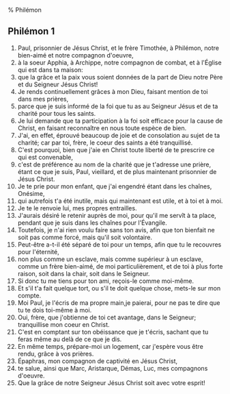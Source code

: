 % Phil&eacute;mon

## Phil&eacute;mon 1
1. Paul, prisonnier de J&eacute;sus Christ, et le fr&egrave;re Timoth&eacute;e, &agrave; Phil&eacute;mon, notre bien-aim&eacute; et notre compagnon d'oeuvre,
2. &agrave; la soeur Apphia, &agrave; Archippe, notre compagnon de combat, et &agrave; l'&Eacute;glise qui est dans ta maison:
3. que la gr&acirc;ce et la paix vous soient donn&eacute;es de la part de Dieu notre P&egrave;re et du Seigneur J&eacute;sus Christ!
4. Je rends continuellement gr&acirc;ces &agrave; mon Dieu, faisant mention de toi dans mes pri&egrave;res,
5. parce que je suis inform&eacute; de la foi que tu as au Seigneur J&eacute;sus et de ta charit&eacute; pour tous les saints.
6. Je lui demande que ta participation &agrave; la foi soit efficace pour la cause de Christ, en faisant reconna&icirc;tre en nous toute esp&egrave;ce de bien.
7. J'ai, en effet, &eacute;prouv&eacute; beaucoup de joie et de consolation au sujet de ta charit&eacute;; car par toi, fr&egrave;re, le coeur des saints a &eacute;t&eacute; tranquillis&eacute;.
8. C'est pourquoi, bien que j'aie en Christ toute libert&eacute; de te prescrire ce qui est convenable,
9. c'est de pr&eacute;f&eacute;rence au nom de la charit&eacute; que je t'adresse une pri&egrave;re, &eacute;tant ce que je suis, Paul, vieillard, et de plus maintenant prisonnier de J&eacute;sus Christ.
10. Je te prie pour mon enfant, que j'ai engendr&eacute; &eacute;tant dans les cha&icirc;nes, On&eacute;sime,
11. qui autrefois t'a &eacute;t&eacute; inutile, mais qui maintenant est utile, et &agrave; toi et &agrave; moi.
12. Je te le renvoie lui, mes propres entrailles.
13. J'aurais d&eacute;sir&eacute; le retenir aupr&egrave;s de moi, pour qu'il me serv&icirc;t &agrave; ta place, pendant que je suis dans les cha&icirc;nes pour l'&Eacute;vangile.
14. Toutefois, je n'ai rien voulu faire sans ton avis, afin que ton bienfait ne soit pas comme forc&eacute;, mais qu'il soit volontaire.
15. Peut-&ecirc;tre a-t-il &eacute;t&eacute; s&eacute;par&eacute; de toi pour un temps, afin que tu le recouvres pour l'&eacute;ternit&eacute;,
16. non plus comme un esclave, mais comme sup&eacute;rieur &agrave; un esclave, comme un fr&egrave;re bien-aim&eacute;, de moi particuli&egrave;rement, et de toi &agrave; plus forte raison, soit dans la chair, soit dans le Seigneur.
17. Si donc tu me tiens pour ton ami, re&ccedil;ois-le comme moi-m&ecirc;me.
18. Et s'il t'a fait quelque tort, ou s'il te doit quelque chose, mets-le sur mon compte.
19. Moi Paul, je l'&eacute;cris de ma propre main,je paierai, pour ne pas te dire que tu te dois toi-m&ecirc;me &agrave; moi.
20. Oui, fr&egrave;re, que j'obtienne de toi cet avantage, dans le Seigneur; tranquillise mon coeur en Christ.
21. C'est en comptant sur ton ob&eacute;issance que je t'&eacute;cris, sachant que tu feras m&ecirc;me au del&agrave; de ce que je dis.
22. En m&ecirc;me temps, pr&eacute;pare-moi un logement, car j'esp&egrave;re vous &ecirc;tre rendu, gr&acirc;ce &agrave; vos pri&egrave;res.
23. &Eacute;paphras, mon compagnon de captivit&eacute; en J&eacute;sus Christ,
24. te salue, ainsi que Marc, Aristarque, D&eacute;mas, Luc, mes compagnons d'oeuvre.
25. Que la gr&acirc;ce de notre Seigneur J&eacute;sus Christ soit avec votre esprit!
